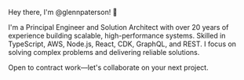 Hey there, I'm @glennpaterson! 🚀

I'm a Principal Engineer and Solution Architect with over 20 years of experience building scalable, high-performance systems. Skilled in TypeScript, AWS, Node.js, React, CDK, GraphQL, and REST. I focus on solving complex problems and delivering reliable solutions. 

Open to contract work—let's collaborate on your next project.

